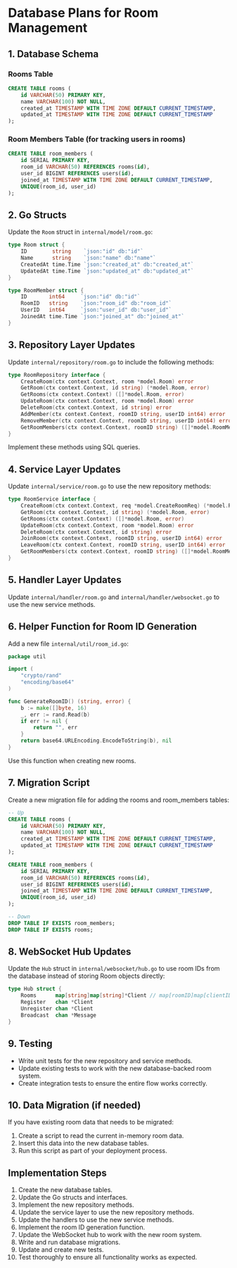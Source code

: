 # Database Plans for Room Management

## 1. Database Schema

### Rooms Table
```sql
CREATE TABLE rooms (
    id VARCHAR(50) PRIMARY KEY,
    name VARCHAR(100) NOT NULL,
    created_at TIMESTAMP WITH TIME ZONE DEFAULT CURRENT_TIMESTAMP,
    updated_at TIMESTAMP WITH TIME ZONE DEFAULT CURRENT_TIMESTAMP
);
```

### Room Members Table (for tracking users in rooms)
```sql
CREATE TABLE room_members (
    id SERIAL PRIMARY KEY,
    room_id VARCHAR(50) REFERENCES rooms(id),
    user_id BIGINT REFERENCES users(id),
    joined_at TIMESTAMP WITH TIME ZONE DEFAULT CURRENT_TIMESTAMP,
    UNIQUE(room_id, user_id)
);
```

## 2. Go Structs

Update the `Room` struct in `internal/model/room.go`:

```go
type Room struct {
    ID        string    `json:"id" db:"id"`
    Name      string    `json:"name" db:"name"`
    CreatedAt time.Time `json:"created_at" db:"created_at"`
    UpdatedAt time.Time `json:"updated_at" db:"updated_at"`
}

type RoomMember struct {
    ID       int64     `json:"id" db:"id"`
    RoomID   string    `json:"room_id" db:"room_id"`
    UserID   int64     `json:"user_id" db:"user_id"`
    JoinedAt time.Time `json:"joined_at" db:"joined_at"`
}
```

## 3. Repository Layer Updates

Update `internal/repository/room.go` to include the following methods:

```go
type RoomRepository interface {
    CreateRoom(ctx context.Context, room *model.Room) error
    GetRoom(ctx context.Context, id string) (*model.Room, error)
    GetRooms(ctx context.Context) ([]*model.Room, error)
    UpdateRoom(ctx context.Context, room *model.Room) error
    DeleteRoom(ctx context.Context, id string) error
    AddMember(ctx context.Context, roomID string, userID int64) error
    RemoveMember(ctx context.Context, roomID string, userID int64) error
    GetRoomMembers(ctx context.Context, roomID string) ([]*model.RoomMember, error)
}
```

Implement these methods using SQL queries.

## 4. Service Layer Updates

Update `internal/service/room.go` to use the new repository methods:

```go
type RoomService interface {
    CreateRoom(ctx context.Context, req *model.CreateRoomReq) (*model.Room, error)
    GetRoom(ctx context.Context, id string) (*model.Room, error)
    GetRooms(ctx context.Context) ([]*model.Room, error)
    UpdateRoom(ctx context.Context, room *model.Room) error
    DeleteRoom(ctx context.Context, id string) error
    JoinRoom(ctx context.Context, roomID string, userID int64) error
    LeaveRoom(ctx context.Context, roomID string, userID int64) error
    GetRoomMembers(ctx context.Context, roomID string) ([]*model.RoomMember, error)
}
```

## 5. Handler Layer Updates

Update `internal/handler/room.go` and `internal/handler/websocket.go` to use the new service methods.

## 6. Helper Function for Room ID Generation

Add a new file `internal/util/room_id.go`:

```go
package util

import (
    "crypto/rand"
    "encoding/base64"
)

func GenerateRoomID() (string, error) {
    b := make([]byte, 16)
    _, err := rand.Read(b)
    if err != nil {
        return "", err
    }
    return base64.URLEncoding.EncodeToString(b), nil
}
```

Use this function when creating new rooms.

## 7. Migration Script

Create a new migration file for adding the rooms and room_members tables:

```sql
-- Up
CREATE TABLE rooms (
    id VARCHAR(50) PRIMARY KEY,
    name VARCHAR(100) NOT NULL,
    created_at TIMESTAMP WITH TIME ZONE DEFAULT CURRENT_TIMESTAMP,
    updated_at TIMESTAMP WITH TIME ZONE DEFAULT CURRENT_TIMESTAMP
);

CREATE TABLE room_members (
    id SERIAL PRIMARY KEY,
    room_id VARCHAR(50) REFERENCES rooms(id),
    user_id BIGINT REFERENCES users(id),
    joined_at TIMESTAMP WITH TIME ZONE DEFAULT CURRENT_TIMESTAMP,
    UNIQUE(room_id, user_id)
);

-- Down
DROP TABLE IF EXISTS room_members;
DROP TABLE IF EXISTS rooms;
```

## 8. WebSocket Hub Updates

Update the `Hub` struct in `internal/websocket/hub.go` to use room IDs from the database instead of storing Room objects directly:

```go
type Hub struct {
    Rooms      map[string]map[string]*Client // map[roomID]map[clientID]*Client
    Register   chan *Client
    Unregister chan *Client
    Broadcast  chan *Message
}
```

## 9. Testing

- Write unit tests for the new repository and service methods.
- Update existing tests to work with the new database-backed room system.
- Create integration tests to ensure the entire flow works correctly.

## 10. Data Migration (if needed)

If you have existing room data that needs to be migrated:
1. Create a script to read the current in-memory room data.
2. Insert this data into the new database tables.
3. Run this script as part of your deployment process.

## Implementation Steps

1. Create the new database tables.
2. Update the Go structs and interfaces.
3. Implement the new repository methods.
4. Update the service layer to use the new repository methods.
5. Update the handlers to use the new service methods.
6. Implement the room ID generation function.
7. Update the WebSocket hub to work with the new room system.
8. Write and run database migrations.
9. Update and create new tests.
10. Test thoroughly to ensure all functionality works as expected.
